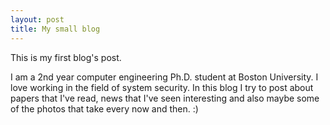```yaml
---
layout: post
title: My small blog
---
```

This is my first blog's post.

I am a 2nd year computer engineering Ph.D. student at Boston University. I love working in the field of system security. In this blog I try to post about papers that I've read, news that I've seen interesting and also maybe some of the photos that take every now and then. :)
